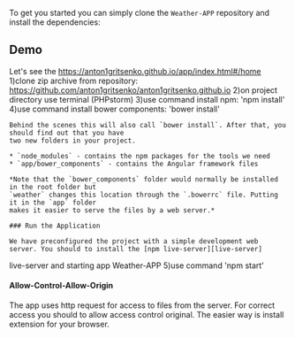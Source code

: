 To get you started you can simply clone the `Weather-APP` repository and install the dependencies:
## Demo
Let's see the https://anton1gritsenko.github.io/app/index.html#/home
1)clone zip archive from  repository: https://github.com/anton1gritsenko/anton1gritsenko.github.io
2)on project directory use terminal (PHPstorm)
3)use command install npm: 'npm install'
4)use command install bower components: 'bower install'

```
Behind the scenes this will also call `bower install`. After that, you should find out that you have
two new folders in your project.

* `node_modules` - contains the npm packages for the tools we need
* `app/bower_components` - contains the Angular framework files

*Note that the `bower_components` folder would normally be installed in the root folder but
`weather` changes this location through the `.bowerrc` file. Putting it in the `app` folder
makes it easier to serve the files by a web server.*

### Run the Application

We have preconfigured the project with a simple development web server. You should to install the [npm live-server][live-server] 

```
live-server
and starting app Weather-APP
5)use command 'npm start'
#### Allow-Control-Allow-Origin

The app uses http request for access to files from the server. For correct access you should to allow access control original.
The easier way is install extension for your browser.



